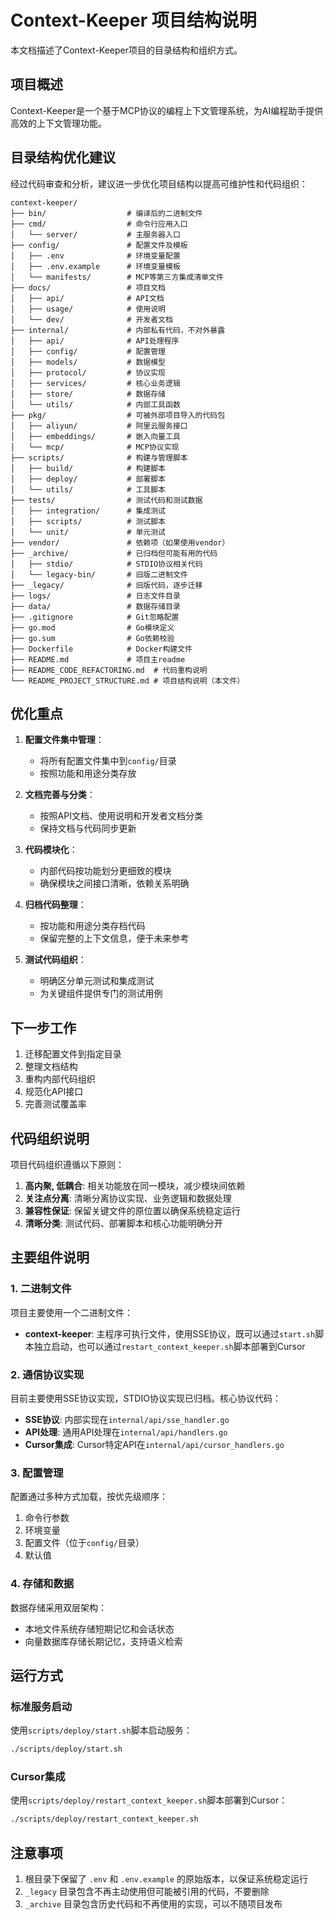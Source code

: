 # Context-Keeper 项目结构说明

本文档描述了Context-Keeper项目的目录结构和组织方式。

## 项目概述

Context-Keeper是一个基于MCP协议的编程上下文管理系统，为AI编程助手提供高效的上下文管理功能。

## 目录结构优化建议

经过代码审查和分析，建议进一步优化项目结构以提高可维护性和代码组织：

```
context-keeper/
├── bin/                  # 编译后的二进制文件
├── cmd/                  # 命令行应用入口
│   └── server/           # 主服务器入口
├── config/               # 配置文件及模板
│   ├── .env              # 环境变量配置
│   ├── .env.example      # 环境变量模板
│   └── manifests/        # MCP等第三方集成清单文件
├── docs/                 # 项目文档
│   ├── api/              # API文档
│   ├── usage/            # 使用说明
│   └── dev/              # 开发者文档
├── internal/             # 内部私有代码，不对外暴露
│   ├── api/              # API处理程序
│   ├── config/           # 配置管理
│   ├── models/           # 数据模型
│   ├── protocol/         # 协议实现
│   ├── services/         # 核心业务逻辑
│   ├── store/            # 数据存储
│   └── utils/            # 内部工具函数
├── pkg/                  # 可被外部项目导入的代码包
│   ├── aliyun/           # 阿里云服务接口
│   ├── embeddings/       # 嵌入向量工具
│   └── mcp/              # MCP协议实现
├── scripts/              # 构建与管理脚本
│   ├── build/            # 构建脚本
│   ├── deploy/           # 部署脚本
│   └── utils/            # 工具脚本
├── tests/                # 测试代码和测试数据
│   ├── integration/      # 集成测试
│   ├── scripts/          # 测试脚本
│   └── unit/             # 单元测试
├── vendor/               # 依赖项（如果使用vendor）
├── _archive/             # 已归档但可能有用的代码
│   ├── stdio/            # STDIO协议相关代码
│   └── legacy-bin/       # 旧版二进制文件
├── _legacy/              # 旧版代码，逐步迁移
├── logs/                 # 日志文件目录
├── data/                 # 数据存储目录
├── .gitignore            # Git忽略配置
├── go.mod                # Go模块定义
├── go.sum                # Go依赖校验
├── Dockerfile            # Docker构建文件
├── README.md             # 项目主readme
├── README_CODE_REFACTORING.md  # 代码重构说明
└── README_PROJECT_STRUCTURE.md # 项目结构说明（本文件）
```

## 优化重点

1. **配置文件集中管理**：
   - 将所有配置文件集中到`config/`目录
   - 按照功能和用途分类存放

2. **文档完善与分类**：
   - 按照API文档、使用说明和开发者文档分类
   - 保持文档与代码同步更新

3. **代码模块化**：
   - 内部代码按功能划分更细致的模块
   - 确保模块之间接口清晰，依赖关系明确

4. **归档代码整理**：
   - 按功能和用途分类存档代码
   - 保留完整的上下文信息，便于未来参考

5. **测试代码组织**：
   - 明确区分单元测试和集成测试
   - 为关键组件提供专门的测试用例

## 下一步工作

1. 迁移配置文件到指定目录
2. 整理文档结构
3. 重构内部代码组织
4. 规范化API接口
5. 完善测试覆盖率

## 代码组织说明

项目代码组织遵循以下原则：

1. **高内聚, 低耦合**: 相关功能放在同一模块，减少模块间依赖
2. **关注点分离**: 清晰分离协议实现、业务逻辑和数据处理
3. **兼容性保证**: 保留关键文件的原位置以确保系统稳定运行
4. **清晰分类**: 测试代码、部署脚本和核心功能明确分开

## 主要组件说明

### 1. 二进制文件

项目主要使用一个二进制文件：

- **context-keeper**: 主程序可执行文件，使用SSE协议，既可以通过`start.sh`脚本独立启动，也可以通过`restart_context_keeper.sh`脚本部署到Cursor

### 2. 通信协议实现

目前主要使用SSE协议实现，STDIO协议实现已归档。核心协议代码：

- **SSE协议**: 内部实现在`internal/api/sse_handler.go`
- **API处理**: 通用API处理在`internal/api/handlers.go`
- **Cursor集成**: Cursor特定API在`internal/api/cursor_handlers.go`

### 3. 配置管理

配置通过多种方式加载，按优先级顺序：

1. 命令行参数
2. 环境变量
3. 配置文件（位于`config/`目录）
4. 默认值

### 4. 存储和数据

数据存储采用双层架构：
- 本地文件系统存储短期记忆和会话状态
- 向量数据库存储长期记忆，支持语义检索

## 运行方式

### 标准服务启动

使用`scripts/deploy/start.sh`脚本启动服务：

```bash
./scripts/deploy/start.sh
```

### Cursor集成

使用`scripts/deploy/restart_context_keeper.sh`脚本部署到Cursor：

```bash
./scripts/deploy/restart_context_keeper.sh
```

## 注意事项

1. 根目录下保留了 `.env` 和 `.env.example` 的原始版本，以保证系统稳定运行
2. `_legacy` 目录包含不再主动使用但可能被引用的代码，不要删除
3. `_archive` 目录包含历史代码和不再使用的实现，可以不随项目发布 